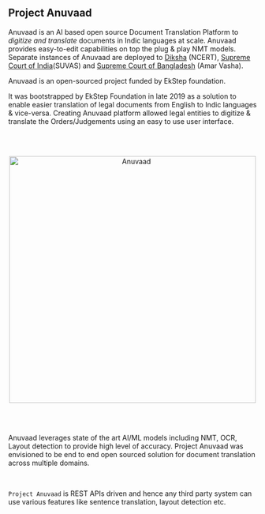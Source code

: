 ## Project Anuvaad
Anuvaad is an AI based open source Document Translation Platform to _digitize and translate_ documents in Indic languages at scale. Anuvaad provides easy-to-edit capabilities on top the plug & play NMT models. Separate instances of Anuvaad are deployed to [Diksha](https://diksha.anuvaad.org/) (NCERT), [Supreme Court of India](https://government.economictimes.indiatimes.com/news/technology/ai-backed-suvas-translation-tool-intended-to-make-legalese-simpler-court-proceedings-faster-law-minister/102648151)(SUVAS) and [Supreme Court of Bangladesh](https://www.tbsnews.net/bangladesh/court/supreme-court-launches-translation-software-amar-vasha-204100) (Amar Vasha).

Anuvaad is an open-sourced project funded by EkStep foundation.

It was bootstrapped by EkStep Foundation in late 2019 as a solution to enable easier translation of legal documents from English to Indic languages & vice-versa. Creating Anuvaad platform allowed legal entities to digitize & translate the Orders/Judgements using an easy to use user interface.

<br>
<br>
<p align="center">
  <a href="anuvaad.org"><img src="https://github.com/project-anuvaad/.github/assets/1707796/832fe4a8-48b6-494c-a6d9-a9adc18ddd3c?raw=true" alt="Anuvaad" width="500" height="500"></a>
</p>

<br>
<br>

Anuvaad leverages state of the art AI/ML models including NMT, OCR, Layout detection to provide high level of accuracy. Project Anuvaad was envisioned to be end to end open sourced solution for document translation across multiple domains.

<br>

`Project Anuvaad` is REST APIs driven and hence any third party system can use various features like sentence translation, layout detection etc.

<!--

**Here are some ideas to get you started:**

🙋‍♀️ A short introduction - what is your organization all about?
🌈 Contribution guidelines - how can the community get involved?
👩‍💻 Useful resources - where can the community find your docs? Is there anything else the community should know?
🍿 Fun facts - what does your team eat for breakfast?
🧙 Remember, you can do mighty things with the power of [Markdown](https://docs.github.com/github/writing-on-github/getting-started-with-writing-and-formatting-on-github/basic-writing-and-formatting-syntax)
-->
